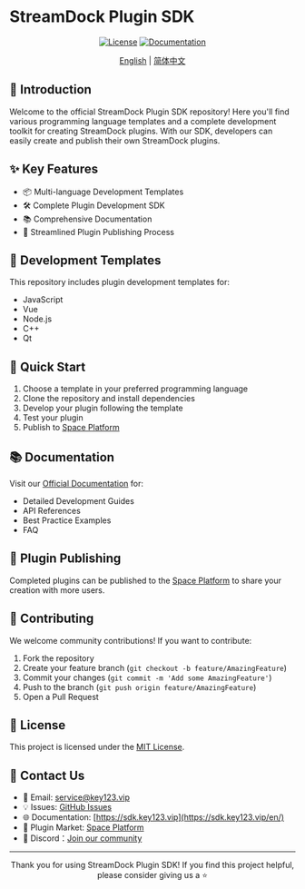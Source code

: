 # StreamDock Plugin SDK

<div align="center">

[![License](https://img.shields.io/badge/license-MIT-blue.svg)](LICENSE)
[![Documentation](https://img.shields.io/badge/docs-sdk.key123.vip-brightgreen.svg)](https://sdk.key123.vip/en/)

[English](./README.md) | [简体中文](./README.zh-CN.md)

</div>

## 🚀 Introduction

Welcome to the official StreamDock Plugin SDK repository! Here you'll find various programming language templates and a complete development toolkit for creating StreamDock plugins. With our SDK, developers can easily create and publish their own StreamDock plugins.

## ✨ Key Features

- 📦 Multi-language Development Templates
- 🛠️ Complete Plugin Development SDK
- 📚 Comprehensive Documentation
- 🔌 Streamlined Plugin Publishing Process

## 📂 Development Templates

This repository includes plugin development templates for:

- JavaScript
- Vue
- Node.js
- C++
- Qt

## 🔨 Quick Start

1. Choose a template in your preferred programming language
2. Clone the repository and install dependencies
3. Develop your plugin following the template
4. Test your plugin
5. Publish to [Space Platform](https://space.key123.vip/)

## 📚 Documentation

Visit our [Official Documentation](https://sdk.key123.vip/en/) for:

- Detailed Development Guides
- API References
- Best Practice Examples
- FAQ

## 🎯 Plugin Publishing

Completed plugins can be published to the [Space Platform](https://space.key123.vip/) to share your creation with more users.

## 🤝 Contributing

We welcome community contributions! If you want to contribute:

1. Fork the repository
2. Create your feature branch (`git checkout -b feature/AmazingFeature`)
3. Commit your changes (`git commit -m 'Add some AmazingFeature'`)
4. Push to the branch (`git push origin feature/AmazingFeature`)
5. Open a Pull Request

## 📄 License

This project is licensed under the [MIT License](LICENSE).

## 📮 Contact Us

- 📧 Email: service@key123.vip
- 💡 Issues: [GitHub Issues](https://github.com/MiraboxSpace/StreamDock-Plugin-SDK/issues)
- 🌐 Documentation: [https://sdk.key123.vip](https://sdk.key123.vip/en/)
- 🏪 Plugin Market: [Space Platform](https://space.key123.vip/)
- 💬 Discord：[Join our community](https://discord.gg/WvCkKRGavX)

---

<div align="center">

Thank you for using StreamDock Plugin SDK! If you find this project helpful, please consider giving us a ⭐️

</div>